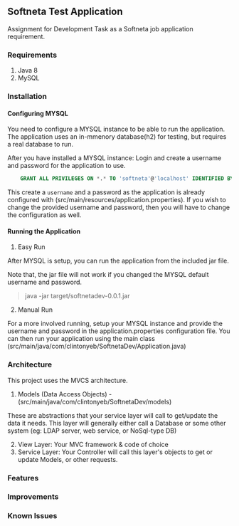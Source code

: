 ## Softneta Test Application

Assignment for Development Task as a Softneta job application requirement.

### Requirements

1. Java 8
2. MySQL
    

### Installation

#### Configuring MYSQL

You need to configure a MYSQL instance to be able to run the application. The application uses an in-mmenory database(h2) for testing, but requires a real database to run.

After you have installed a MYSQL instance:
Login and create a username and password for the application to use.

```sql
    GRANT ALL PRIVILEGES ON *.* TO 'softneta'@'localhost' IDENTIFIED BY 'softnetapassword';
```

This create a `username` and a password as the application is already configured with (src/main/resources/application.properties).
If you wish to change the provided username and password, then you will have to change the configuration as well.

#### Running the Application

1. Easy Run

After MYSQL is setup, you can run the application from the included jar file.

Note that, the jar file will not work if you changed the MYSQL default username and password.

>java -jar target/softnetadev-0.0.1.jar  

2. Manual Run

For a more involved running, setup your MYSQL instance and provide the username and password in the application.properties configuration file.
You can then run your application using the main class (src/main/java/com/clintonyeb/SoftnetaDev/Application.java)


### Architecture

This project uses the MVCS architecture.

1. Models (Data Access Objects) - (src/main/java/com/clintonyeb/SoftnetaDev/models)

These are abstractions that your service layer will call to get/update the data it needs. This layer will generally either call a Database or some other system (eg: LDAP server, web service, or NoSql-type DB)

2. View Layer: Your MVC framework & code of choice
3. Service Layer: Your Controller will call this layer's objects to get or update Models, or other requests.

### Features

### Improvements

### Known Issues